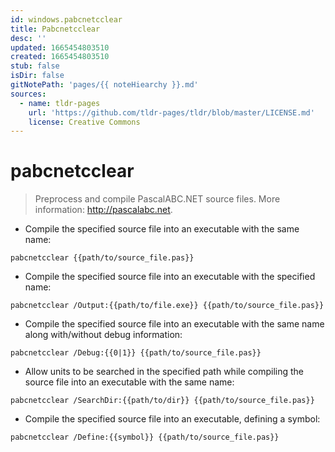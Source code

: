 ```yaml
---
id: windows.pabcnetcclear
title: Pabcnetcclear
desc: ''
updated: 1665454803510
created: 1665454803510
stub: false
isDir: false
gitNotePath: 'pages/{{ noteHiearchy }}.md'
sources:
  - name: tldr-pages
    url: 'https://github.com/tldr-pages/tldr/blob/master/LICENSE.md'
    license: Creative Commons
---
```

# pabcnetcclear

> Preprocess and compile PascalABC.NET source files.
> More information: <http://pascalabc.net>.

- Compile the specified source file into an executable with the same name:

`pabcnetcclear {{path/to/source_file.pas}}`

- Compile the specified source file into an executable with the specified name:

`pabcnetcclear /Output:{{path/to/file.exe}} {{path/to/source_file.pas}}`

- Compile the specified source file into an executable with the same name along with/without debug information:

`pabcnetcclear /Debug:{{0|1}} {{path/to/source_file.pas}}`

- Allow units to be searched in the specified path while compiling the source file into an executable with the same name:

`pabcnetcclear /SearchDir:{{path/to/dir}} {{path/to/source_file.pas}}`

- Compile the specified source file into an executable, defining a symbol:

`pabcnetcclear /Define:{{symbol}} {{path/to/source_file.pas}}`

